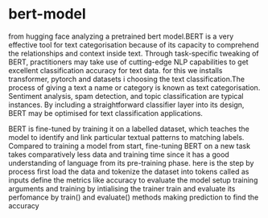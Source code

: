 # bert-model
from hugging face analyzing a pretrained bert model.BERT is a very effective tool for text categorisation because of its capacity to comprehend the relationships and context inside text. Through task-specific tweaking of BERT, practitioners may take use of cutting-edge NLP capabilities to get excellent classification accuracy for text data.
for this we installs transformer, pytorch and datasets 
i choosing the text classification.The process of giving a text a name or category is known as text categorisation. Sentiment analysis, spam detection, and topic classification are typical instances. By including a straightforward classifier layer into its design, BERT may be optimised for text classification applications.

BERT is fine-tuned by training it on a labelled dataset, which teaches the model to identify and link particular textual patterns to matching labels. Compared to training a model from start, fine-tuning BERT on a new task takes comparatively less data and training time since it has a good understanding of language from its pre-training phase.
here is the step by process
first load the data and tokenize the dataset into tokens called as inputs 
define the metrics like accuracy to evaluate the model
setup training arguments and training by intialising the trainer
train and evaluate its perfomance by train() and evaluate() methods 
making prediction to find the accuracy
